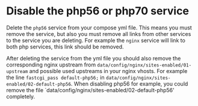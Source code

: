 # Disable the php56 or php70 service

Delete the `php56` service from your compose yml file. This means you must remove the service, but also you must remove all links from other services to the service you are deleting. For example the `nginx` service will link to both php services, this link should be removed. 

After deleting the service from the yml file you should also remove the corresponding nginx upstream from `data/config/nginx/sites-enabled/01-upstream` and possible used upstreams in your nginx vhosts. For example the line `fastcgi_pass default-php56;` in `data/config/nginx/sites-enabled/02-default-php56`. When disabling php56 for example, you could remove the file `data/config/nginx/sites-enabled/02-default-php56' completely.